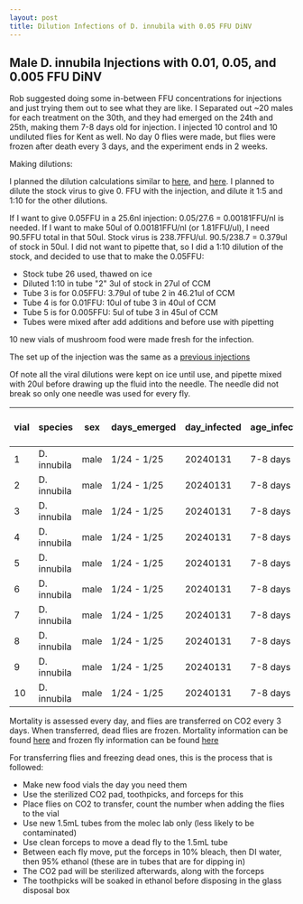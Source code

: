 ```yaml
---
layout: post
title: Dilution Infections of D. innubila with 0.05 FFU DiNV
---
```


## Male D. innubila Injections with 0.01, 0.05, and 0.005 FFU DiNV 

Rob suggested doing some in-between FFU concentrations for injections and just trying them out to see what they are like. I Separated out ~20 males for each treatment on the 30th, and they had emerged on the 24th and 25th, making them 7-8 days old for injection. I injected 10 control and 10 undiluted flies for Kent as well. No day 0 flies were made, but flies were frozen after death every 3 days, and the experiment ends in 2 weeks. 

Making dilutions:

I planned the dilution calculations similar to [here](https://meschedl.github.io/Unckless-Lab-Notebook-Maggie/2023/11/01/planning-dilution-series-infection.html), and [here](https://meschedl.github.io/Unckless-Lab-Notebook-Maggie/2023/11/03/Dilution-Series-Injection-Rep-1.html). I planned to dilute the stock virus to give 0. FFU with the injection, and dilute it 1:5 and 1:10 for the other dilutions. 

If I want to give 0.05FFU in a 25.6nl injection: 0.05/27.6 = 0.00181FFU/nl is needed. If I want to make 50ul of 0.00181FFU/nl (or 1.81FFU/ul), I need 90.5FFU total in that 50ul. Stock virus is 238.7FFU/ul. 90.5/238.7 = 0.379ul of stock in 50ul. I did not want to pipette that, so I did a 1:10 dilution of the stock, and decided to use that to make the 0.05FFU:

- Stock tube 26 used, thawed on ice 
- Diluted 1:10 in tube "2" 3ul of stock in 27ul of CCM
- Tube 3 is for 0.05FFU: 3.79ul of tube 2 in 46.21ul of CCM 
- Tube 4 is for 0.01FFU: 10ul of tube 3 in 40ul of CCM 
- Tube 5 is for 0.005FFU: 5ul of tube 3 in 45ul of CCM 
- Tubes were mixed after add additions and before use with pipetting 

10 new vials of mushroom food were made fresh for the infection. 

The set up of the injection was the same as a [previous injections](https://meschedl.github.io/Unckless-Lab-Notebook-Maggie/2023/10/25/third-female-male-nanoject-test.html)

Of note all the viral dilutions were kept on ice until use, and pipette mixed with 20ul before drawing up the fluid into the needle. The needle did not break so only one needle was used for every fly. 

| vial | species     | sex  | days_emerged | day_infected | age_infected | tube  | treatment | volume | time | time on CO2 | original_N_number |
|------|-------------|------|--------------|--------------|--------------|-------|-----------|--------|------|-------------|-------------------|
| 1    | D. innubila | male | 1/24 - 1/25  | 20240131     | 7-8 days     | CCM   | CCM       | 27.6nl | 3:42 | 9 min       | 10                |
| 2    | D. innubila | male | 1/24 - 1/25  | 20240131     | 7-8 days     | CCM   | CCM       | 27.6nl | 3:52 | 6 min       | 10                |
| 3    | D. innubila | male | 1/24 - 1/25  | 20240131     | 7-8 days     | 5     | 0.005 FFU | 27.6nl | 4:03 | 7 min       | 10                |
| 4    | D. innubila | male | 1/24 - 1/25  | 20240131     | 7-8 days     | 5     | 0.005 FFU | 27.6nl | 4:10 | 7 min       | 10                |
| 5    | D. innubila | male | 1/24 - 1/25  | 20240131     | 7-8 days     | 5     | 0.005 FFU | 27.6nl | 4:17 | 6 min       | 10                |
| 6    | D. innubila | male | 1/24 - 1/25  | 20240131     | 7-8 days     | 4     | 0.01 FFU  | 27.6nl | 4:27 | 6 min       | 10                |
| 7    | D. innubila | male | 1/24 - 1/25  | 20240131     | 7-8 days     | 3     | 0.05 FFU  | 27.6nl | 4:37 | 6 min       | 10                |
| 8    | D. innubila | male | 1/24 - 1/25  | 20240131     | 7-8 days     | 3     | 0.05 FFU  | 27.6nl | 4:43 | 6 min       | 9                 |
| 9    | D. innubila | male | 1/24 - 1/25  | 20240131     | 7-8 days     | undil | 6.2 FFU   | 27.6nl | 4:56 | 6 min       | 10                |
| 10   | D. innubila | male | 1/24 - 1/25  | 20240131     | 7-8 days     | 4     | 0.005 FFU | 27.6nl | 5:04 | 6 min       | 11                |

Mortality is assessed every day, and flies are transferred on CO2 every 3 days. When transferred, dead flies are frozen. Mortality information can be found [here](https://docs.google.com/spreadsheets/d/1okrpPhWdlzZwtIZHJWXdq8GAsbXjh9GNpxKYG6f8_bU/edit#gid=0) and frozen fly information can be found [here](https://docs.google.com/spreadsheets/d/1QPngyfGwT0cfkM26KCWdVKD_ycH-jwgp9y6MGtih11E/edit#gid=0)

For transferring flies and freezing dead ones, this is the process that is followed:

- Make new food vials the day you need them 
- Use the sterilized CO2 pad, toothpicks, and forceps for this 
- Place flies on CO2 to transfer, count the number when adding the flies to the vial
- Use new 1.5mL tubes from the molec lab only (less likely to be contaminated)
- Use clean forceps to move a dead fly to the 1.5mL tube 
- Between each fly move, put the forceps in 10% bleach, then DI water, then 95% ethanol (these are in tubes that are for dipping in)
- The CO2 pad will be sterilized afterwards, along with the forceps 
- The toothpicks will be soaked in ethanol before disposing in the glass disposal box 

